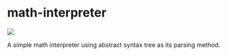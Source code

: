 # math-interpreter

<img src="https://res.cloudinary.com/du2dgpdyq/image/upload/v1615962851/article_kvnmxl.png"/>

A simple math interpreter using abstract syntax tree as its parsing method.

